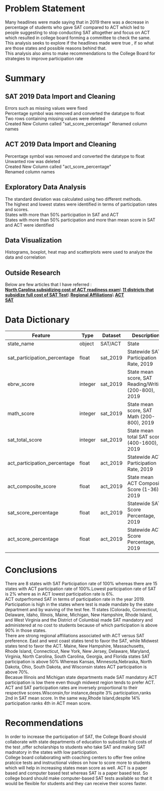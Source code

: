 # **Problem Statement**

Many headlines were made saying that in 2019 there was a decrease in percentage of students who gave SAT compared to ACT which led to people suggesting to stop conducting SAT altogether and focus on ACT which resulted in college board forming a committee to check the same.\
This analysis seeks to explore if the headlines made were true , if so what are those states and possible  reasons behind that.\
This analysis also aims  to make recommendations to the College Board for strategies to improve participation rate

# **Summary**

## SAT 2019 Data Import and Cleaning 
Errors such as missing values were fixed \
Percentage symbol was removed and converted the datatype to float \
Two rows containing missing values were deleted \
Created New Column called "sat_score_percentage"
Renamed column names

## ACT 2019 Data Import and Cleaning

Percentage symbol was removed and converted the datatype to float \
Unwanted row was deleted \
Created New Column called "act_score_percentage" \
Renamed column names

## Exploratory Data Analysis

The standard deviation was calculated using two different methods. \
The highest and lowest states were identified in terms of participation rates and scores. \
States with more than 50% participation in SAT and ACT  
States with more than 50% participation and more than mean score in SAT and ACT were identified

## Data Visualization

Histograms, boxplot, heat map and scatterplots were used to analyze the data and correlation

## Outside Research

Below are few articles that I have referred :\
[**North Carolina subsidizing cost of ACT readiness exam**](https://www.dpi.nc.gov/news/press-releases/2019/09/24/north-carolina-widens-lead-nation-sat-exam![image.png](attachment:image.png))\
[**11 districts that subsidize full cost of SAT Test**](https://reports.collegeboard.org/archive/sat-suite-program-results/2019/benefits-sat-school-day#:~:text=In%202018%2D19%2C%2010%20states,than%20200%20school%20districts%20nationwide.![image-2.png](attachment:image-2.png)\))\
[**Regional Affiliations**](https://www.collegeraptor.com/getting-in/articles/act-sat/act-vs-sat-which-college-entrance-exam-is-more-popular/#:~:text=Short%20answer%3A%20there's%20no%20preference,BOTH%20the%20ACT%20and%20SAT.![image-3.png](attachment:image-3.png)\))\
[**ACT**](https://en.wikipedia.org/wiki/ACT_(test))\
[**SAT**]((https://en.wikipedia.org/wiki/SAT))


# **Data Dictionary**

 Feature                      	| Type    	| Dataset  	| Description                                           	|
|------------------------------	|---------	|----------	|-------------------------------------------------------	|
| state_name                   	| object  	| SAT/ACT  	| State                                                 	|
  | sat_participation_percentage 	| float   	| sat_2019 	| Statewide SAT Participation Rate, 2019                	|
| ebrw_score                   	| integer 	| sat_2019 	| State mean score, SAT Reading/Writing (200-800), 2019 	|
| math_score                   	| integer 	| sat_2019 	| State mean score, SAT Math (200-800), 2019            	|
| sat_total_score              	| integer 	| sat_2019 	| State mean total SAT score (400-1600), 2019           	|
| act_participation_percentage 	| float   	| act_2019 	| Statewide ACT Participation Rate, 2019                	|
| act_composite_score          	| float   	| act_2019 	| State mean ACT Composite Score (1-36), 2019           	|
| sat_score_percentage         	| float   	| act_2019 	| Statewide SAT Score Percentage, 2019                  	|
| act_score_percentage         	| float   	| act_2019 	| Statewide ACT Score Percentage, 2019                  	|


# **Conclusions**

There are 8 states with SAT Participation rate of 100% whereas there are 15 states with ACT participation rate of 100%.Lowest participation rate of SAT is 2% where as in ACT lowest participation rate is 6%. \
ACT outperfromed SAT in terms of participation rate in the year 2019.\
Participation is high in the states where test is made mandate by the state department and by waiving of the test fee.
11 states (Colorado, Connecticut, Delaware, Idaho, Illinois, Maine, Michigan, New Hampshire, Rhode Island, and West Virginia and the District of Columbia) made SAT mandatory and administered at no cost to students because of which participation is above 90% in those states.\
There are strong regional affiliations associated with ACT versus SAT preference. East and west coast states tend to favor the SAT, while Midwest states  tend to favor the ACT.
Maine, New Hampshire, Massachusetts, Rhode Island, Connecticut, New York, New Jersey, Delaware, Maryland, Virginia, North Carolina, South Carolina, Georgia, and Florida states SAT participation is above 50% Whereas Kansas, Minnesota,Nebraska, North Dakota, Ohio, South Dakota, and Wisconsin states ACT participation is above 70%.\
Becasue Illinois and Michigan state departments made SAT mandatory ACT participation is low there even though midwest region tends to prefer ACT.\
ACT and SAT participation rates are inversely proportional to their respective scores.Wisconsin,for instance,despite 3% participation,ranks 2nd in SAT mean score. In the same way,Rhode Island,despite 14% participation ranks 4th in ACT mean score.

# **Recommendations**

In order to increase the participation of SAT, the College Board should collaborate with state departments of education to subsidize full costs of the test ,offer scholarships to students who take SAT and making SAT madnatory in the states with low participation.\
College board collaborating with coaching centers to offer free online pratcice tests and instructional videos on how to score more to students which will help in increasing states mean score as well.
ACT is a paper based and computer based test whereas SAT is a paper based test. So college board should make computer-based SAT tests available so that it would be flexible for students and they can receive their scores faster.








